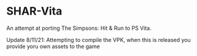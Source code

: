 # SHAR-Vita
An attempt at porting The Simpsons: Hit & Run to PS Vita.

Update 8/11/21: Attempting to compile the VPK, when this is released you provide yoru own assets to the game
